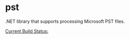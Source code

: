 # pst
.NET library that supports processing Microsoft PST files.

[Current Build Status:](https://travis-ci.org/tghanem/pst.svg?branch=master)
